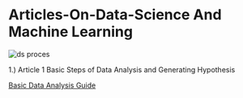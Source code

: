 # Articles-On-Data-Science And Machine Learning
![ds proces](https://user-images.githubusercontent.com/16829371/26950808-0201b428-4c6d-11e7-9642-f89f23238d08.png)


1.) Article 1 Basic Steps of Data Analysis and Generating Hypothesis

[Basic Data Analysis Guide](https://www.geckoboard.com/learn/data-literacy/basic-data-analysis-guide/#.WsPD1ojwaUk)


